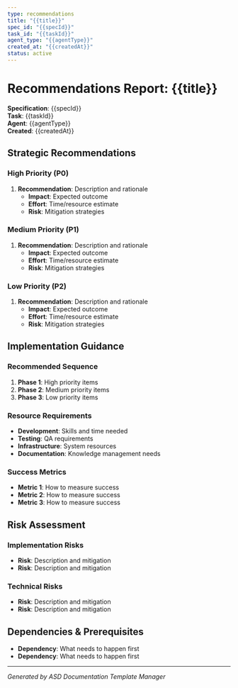 ```yaml
---
type: recommendations
title: "{{title}}"
spec_id: "{{specId}}"
task_id: "{{taskId}}"
agent_type: "{{agentType}}"
created_at: "{{createdAt}}"
status: active
---
```


# Recommendations Report: {{title}}

**Specification**: {{specId}}  
**Task**: {{taskId}}  
**Agent**: {{agentType}}  
**Created**: {{createdAt}}

## Strategic Recommendations

### High Priority (P0)

1. **Recommendation**: Description and rationale
   - **Impact**: Expected outcome
   - **Effort**: Time/resource estimate
   - **Risk**: Mitigation strategies

### Medium Priority (P1)

1. **Recommendation**: Description and rationale
   - **Impact**: Expected outcome
   - **Effort**: Time/resource estimate
   - **Risk**: Mitigation strategies

### Low Priority (P2)

1. **Recommendation**: Description and rationale
   - **Impact**: Expected outcome
   - **Effort**: Time/resource estimate
   - **Risk**: Mitigation strategies

## Implementation Guidance

### Recommended Sequence

1. **Phase 1**: High priority items
2. **Phase 2**: Medium priority items
3. **Phase 3**: Low priority items

### Resource Requirements

- **Development**: Skills and time needed
- **Testing**: QA requirements
- **Infrastructure**: System resources
- **Documentation**: Knowledge management needs

### Success Metrics

- **Metric 1**: How to measure success
- **Metric 2**: How to measure success
- **Metric 3**: How to measure success

## Risk Assessment

### Implementation Risks

- **Risk**: Description and mitigation
- **Risk**: Description and mitigation

### Technical Risks

- **Risk**: Description and mitigation
- **Risk**: Description and mitigation

## Dependencies & Prerequisites

- **Dependency**: What needs to happen first
- **Dependency**: What needs to happen first

---

_Generated by ASD Documentation Template Manager_
